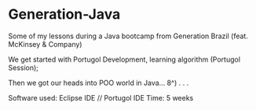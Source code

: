 # Generation-Java
Some of my lessons during a Java bootcamp from Generation Brazil (feat. McKinsey &amp; Company)

We get started with Portugol Development, learning algorithm (Portugol Session);

Then we got our heads into POO world in Java... 8^)
.
.
.

Software used: Eclipse IDE // Portugol IDE
Time: 5 weeks
